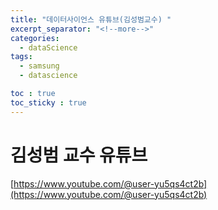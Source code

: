 ```yaml
---
title: "데이터사이언스 유튜브(김성범교수) "
excerpt_separator: "<!--more-->"
categories:
  - dataScience
tags:
  - samsung
  - datascience

toc : true
toc_sticky : true
---
```


# 김성범 교수 유튜브
[https://www.youtube.com/@user-yu5qs4ct2b](https://www.youtube.com/@user-yu5qs4ct2b)  
